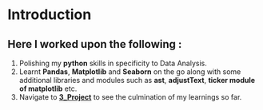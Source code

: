 # Introduction

## Here I worked upon the following : 

1. Polishing my **python** skills in specificity to Data Analysis.
2. Learnt **Pandas**, **Matplotlib** and **Seaborn** on the go along with some additional libraries and modules such as **ast**, **adjustText**, **ticker module of matplotlib** etc.
3. Navigate to **[3_Project](3_Project)** to see the culmination of my learnings so far.
